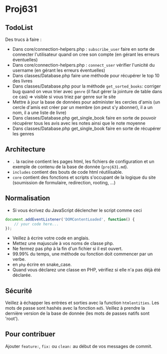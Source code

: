 # Proj631

## TodoList

Des trucs à faire :

 - Dans core/connection-helpers.php : `subscribe_user` faire en sorte de connecter l'utilisateur quand on cree son compte (en gérant les erreurs éventuelles)
 - Dans core/connection-helpers.php : `connect_user` vérifier l'unicité du username (en gérant les erreurs éventuelles)
 - Dans classes/Database.php faire une méthode pour récupérer le top 10 des livres
 - Dans classes/Database.php pour la méthode `get_sorted_books`: corriger bug quand on veux trier avec `genre` (il faut gérer la jointure de table dans ce cas) => visible si vous triez par genre sur le site
 - Mettre à jour la base de données pour administer les cercles d'amis (un cercle d'amis est créer par un membre (on peut s'y abonner), il a un nom, il a une liste de livre)
 - Dans classes/Database.php get_single_book faire en sorte de pouvoir récupérer tous les avis avec les notes ainsi que le note moyenne
 - Dans classes/Database.php get_single_book faire en sorte de récupérer les genres

## Architecture

 - `.` la racine contient les pages html, les fichiers de configuration et un exemple de contenu de la base de donnée (`proj631.md`).
 - `includes` contient des bouts de code html réutilisable.
 - `core` contient des fonctions et scripts s'occupant de la logique du site (soumission de formulaire, redirection, rooting, ...)

## Normalisation

 - Si vous écrivez du JavaScript déclencher le script comme ceci
````js
document.addEventListener('DOMContentLoaded', function() {
    // your code here...
});
````
 - Veillez à écrire votre code en anglais.
 - Mettez une majuscule à vos noms de classe php.
 - Ne fermez pas php à la fin d'un fichier si il est ouvert.
 - 99.99% du temps, une méthode ou fonction doit commencer par un verbe.
 - en `php` écrire en snake_case.
 - Quand vous déclarez une classe en PHP, vérifiez si elle n'a pas déjà été déclarée.

## Sécurité

Veillez à échapper les entrées et sorties avec la function `htmlentities`.
Les mots de passe sont hashés avec la fonction `md5`.
Veillez à prendre la dernière version de la base de donnée (les mots de passes natifs sont 'root').

## Pour contribuer

Ajouter `feature:`, `fix:` ou `clean:` au début de vos messages de commit.
